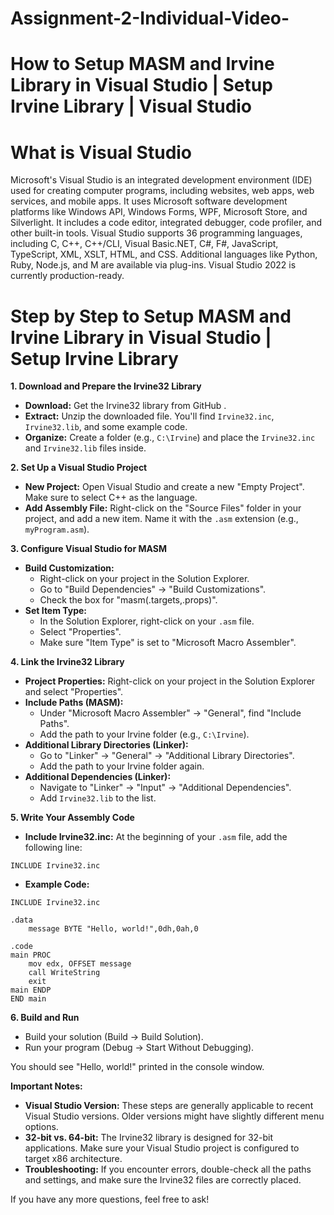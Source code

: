 # Assignment-2-Individual-Video-

# How to Setup MASM and Irvine Library in Visual Studio | Setup Irvine Library | Visual Studio

# What is Visual Studio
Microsoft's Visual Studio is an integrated development environment (IDE) used for creating computer programs, including websites, web apps, web services, and mobile apps. It uses Microsoft software development platforms like Windows API, Windows Forms, WPF, Microsoft Store, and Silverlight. It includes a code editor, integrated debugger, code profiler, and other built-in tools. Visual Studio supports 36 programming languages, including C, C++, C++/CLI, Visual Basic.NET, C#, F#, JavaScript, TypeScript, XML, XSLT, HTML, and CSS. Additional languages like Python, Ruby, Node.js, and M are available via plug-ins. Visual Studio 2022 is currently production-ready.

# Step by Step to Setup MASM and Irvine Library in Visual Studio | Setup Irvine Library

**1. Download and Prepare the Irvine32 Library**

* **Download:** Get the Irvine32 library from GitHub .
* **Extract:** Unzip the downloaded file. You'll find `Irvine32.inc`, `Irvine32.lib`, and some example code.
* **Organize:** Create a folder (e.g., `C:\Irvine`) and place the `Irvine32.inc` and `Irvine32.lib` files inside.

**2. Set Up a Visual Studio Project**

* **New Project:** Open Visual Studio and create a new "Empty Project". Make sure to select C++ as the language.
* **Add Assembly File:** Right-click on the "Source Files" folder in your project, and add a new item. Name it with the `.asm` extension (e.g., `myProgram.asm`).

**3. Configure Visual Studio for MASM**

* **Build Customization:**
    * Right-click on your project in the Solution Explorer.
    * Go to "Build Dependencies" -> "Build Customizations".
    * Check the box for "masm(.targets,.props)".
* **Set Item Type:**
    * In the Solution Explorer, right-click on your `.asm` file.
    * Select "Properties".
    * Make sure "Item Type" is set to "Microsoft Macro Assembler".

**4. Link the Irvine32 Library**

* **Project Properties:** Right-click on your project in the Solution Explorer and select "Properties".
* **Include Paths (MASM):**
    * Under "Microsoft Macro Assembler" -> "General", find "Include Paths".
    * Add the path to your Irvine folder (e.g., `C:\Irvine`).
* **Additional Library Directories (Linker):**
    * Go to "Linker" -> "General" -> "Additional Library Directories".
    * Add the path to your Irvine folder again.
* **Additional Dependencies (Linker):**
    * Navigate to "Linker" -> "Input" -> "Additional Dependencies".
    * Add `Irvine32.lib` to the list.

**5. Write Your Assembly Code**

* **Include Irvine32.inc:** At the beginning of your `.asm` file, add the following line:

```assembly
INCLUDE Irvine32.inc
```

* **Example Code:**

```assembly
INCLUDE Irvine32.inc

.data
    message BYTE "Hello, world!",0dh,0ah,0

.code
main PROC
    mov edx, OFFSET message
    call WriteString
    exit
main ENDP
END main
```

**6. Build and Run**

* Build your solution (Build -> Build Solution).
* Run your program (Debug -> Start Without Debugging).

You should see "Hello, world!" printed in the console window.

**Important Notes:**

* **Visual Studio Version:** These steps are generally applicable to recent Visual Studio versions. Older versions might have slightly different menu options.
* **32-bit vs. 64-bit:**  The Irvine32 library is designed for 32-bit applications. Make sure your Visual Studio project is configured to target x86 architecture.
* **Troubleshooting:** If you encounter errors, double-check all the paths and settings, and make sure the Irvine32 files are correctly placed.

If you have any more questions, feel free to ask!


